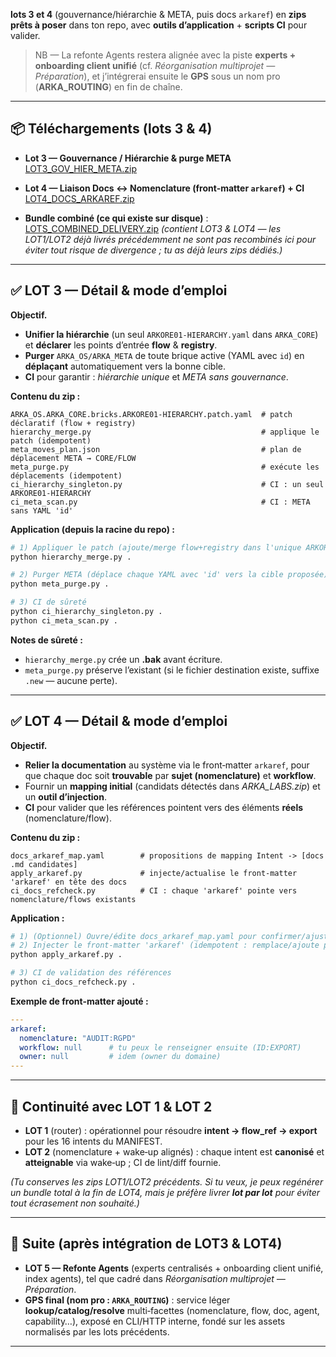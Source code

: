 **lots 3 et 4** (gouvernance/hiérarchie & META, puis docs `arkaref`) en **zips prêts à poser** dans ton repo, avec **outils d’application** + **scripts CI** pour valider.

> NB — La refonte Agents restera alignée avec la piste **experts + onboarding client unifié** (cf. *Réorganisation multiprojet — Préparation*), et j’intégrerai ensuite le **GPS** sous un nom pro (**ARKA_ROUTING**) en fin de chaîne. 

---

## 📦 Téléchargements (lots 3 & 4)

* **Lot 3 — Gouvernance / Hiérarchie & purge META**
  [LOT3_GOV_HIER_META.zip](sandbox:/mnt/data/LOT3_GOV_HIER_META.zip)

* **Lot 4 — Liaison Docs ↔ Nomenclature (front‑matter `arkaref`) + CI**
  [LOT4_DOCS_ARKAREF.zip](sandbox:/mnt/data/LOT4_DOCS_ARKAREF.zip)

* **Bundle combiné (ce qui existe sur disque)** :
  [LOTS_COMBINED_DELIVERY.zip](sandbox:/mnt/data/LOTS_COMBINED_DELIVERY.zip)
  *(contient LOT3 & LOT4 — les LOT1/LOT2 déjà livrés précédemment ne sont pas recombinés ici pour éviter tout risque de divergence ; tu as déjà leurs zips dédiés.)*

---

## ✅ LOT 3 — Détail & mode d’emploi

**Objectif.**

* **Unifier la hiérarchie** (un seul `ARKORE01-HIERARCHY.yaml` dans `ARKA_CORE`) et **déclarer** les points d’entrée **flow** & **registry**.
* **Purger** `ARKA_OS/ARKA_META` de toute brique active (YAML avec `id`) en **déplaçant** automatiquement vers la bonne cible.
* **CI** pour garantir : *hiérarchie unique* et *META sans gouvernance*.

**Contenu du zip :**

```
ARKA_OS.ARKA_CORE.bricks.ARKORE01-HIERARCHY.patch.yaml  # patch déclaratif (flow + registry)
hierarchy_merge.py                                      # applique le patch (idempotent)
meta_moves_plan.json                                    # plan de déplacement META → CORE/FLOW
meta_purge.py                                           # exécute les déplacements (idempotent)
ci_hierarchy_singleton.py                               # CI : un seul ARKORE01-HIERARCHY
ci_meta_scan.py                                         # CI : META sans YAML 'id'
```

**Application (depuis la racine du repo) :**

```bash
# 1) Appliquer le patch (ajoute/merge flow+registry dans l'unique ARKORE01-HIERARCHY)
python hierarchy_merge.py .

# 2) Purger META (déplace chaque YAML avec 'id' vers la cible proposée)
python meta_purge.py .

# 3) CI de sûreté
python ci_hierarchy_singleton.py .
python ci_meta_scan.py .
```

**Notes de sûreté :**

* `hierarchy_merge.py` crée un **.bak** avant écriture.
* `meta_purge.py` préserve l’existant (si le fichier destination existe, suffixe `.new` — aucune perte).

---

## ✅ LOT 4 — Détail & mode d’emploi

**Objectif.**

* **Relier la documentation** au système via le front‑matter `arkaref`, pour que chaque doc soit **trouvable** par **sujet (nomenclature)** et **workflow**.
* Fournir un **mapping initial** (candidats détectés dans *ARKA_LABS.zip*) et un **outil d’injection**.
* **CI** pour valider que les références pointent vers des éléments **réels** (nomenclature/flow).

**Contenu du zip :**

```
docs_arkaref_map.yaml        # propositions de mapping Intent -> [docs .md candidates]
apply_arkaref.py             # injecte/actualise le front-matter 'arkaref' en tête des docs
ci_docs_refcheck.py          # CI : chaque 'arkaref' pointe vers nomenclature/flows existants
```

**Application :**

```bash
# 1) (Optionnel) Ouvre/édite docs_arkaref_map.yaml pour confirmer/ajuster les docs ciblées.
# 2) Injecter le front-matter 'arkaref' (idempotent : remplace/ajoute proprement)
python apply_arkaref.py .

# 3) CI de validation des références
python ci_docs_refcheck.py .
```

**Exemple de front‑matter ajouté :**

```yaml
---
arkaref:
  nomenclature: "AUDIT:RGPD"
  workflow: null      # tu peux le renseigner ensuite (ID:EXPORT)
  owner: null         # idem (owner du domaine)
---
```

---

## 🧩 Continuité avec LOT 1 & LOT 2

* **LOT 1** (router) : opérationnel pour résoudre **intent → flow_ref → export** pour les 16 intents du MANIFEST.
* **LOT 2** (nomenclature + wake‑up alignés) : chaque intent est **canonisé** et **atteignable** via wake‑up ; CI de lint/diff fournie.

*(Tu conserves les zips LOT1/LOT2 précédents. Si tu veux, je peux regénérer un bundle total à la fin de LOT4, mais je préfère livrer **lot par lot** pour éviter tout écrasement non souhaité.)*

---

## 🔭 Suite (après intégration de LOT3 & LOT4)

* **LOT 5 — Refonte Agents** (experts centralisés + onboarding client unifié, index agents), tel que cadré dans *Réorganisation multiprojet — Préparation*. 
* **GPS final (nom pro : `ARKA_ROUTING`)** : service léger **lookup/catalog/resolve** multi‑facettes (nomenclature, flow, doc, agent, capability…), exposé en CLI/HTTP interne, fondé sur les assets normalisés par les lots précédents.

---

